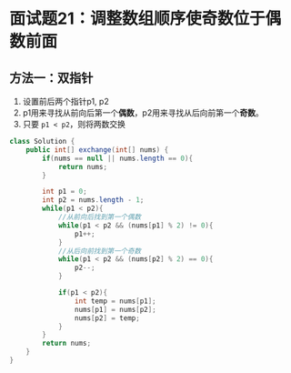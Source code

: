 # 面试题21：调整数组顺序使奇数位于偶数前面

## 方法一：双指针

1. 设置前后两个指针p1, p2
2. p1用来寻找从前向后第一个**偶数**，p2用来寻找从后向前第一个**奇数**。
3. 只要 `p1 < p2`，则将两数交换

```java
class Solution {
    public int[] exchange(int[] nums) {
        if(nums == null || nums.length == 0){
            return nums;
        }

        int p1 = 0; 
        int p2 = nums.length - 1;
        while(p1 < p2){
            //从前向后找到第一个偶数
            while(p1 < p2 && (nums[p1] % 2) != 0){
                p1++;
            }
            //从后向前找到第一个奇数
            while(p1 < p2 && (nums[p2] % 2) == 0){
                p2--;
            }

            if(p1 < p2){
                int temp = nums[p1];
                nums[p1] = nums[p2];
                nums[p2] = temp;
            }
        }
        return nums;
    }
}
```

